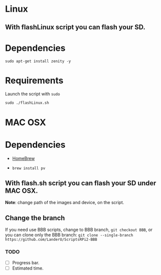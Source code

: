 # Linux

## With flashLinux script you can flash your SD.

Dependencies
=======

`sudo apt-get install zenity -y`

Requirements
=========

Launch the script with `sudo`

`sudo ./flashLinux.sh`


# MAC OSX

Dependencies
=======

* [HomeBrew](http://brew.sh/index_es.html)

* `brew install pv`

## With flash.sh script you can flash your SD under MAC OSX.

**Note**: change path of the images and device, on the script.

## Change the branch

If you need use BBB scripts, change to BBB branch, `git checkout BBB`, or you can clone only the BBB branch: `git clone --single-branch https://github.com/LanderU/ScriptsRPi2-BBB`

### TODO

* [ ] Progress bar.
* [ ] Estimated time.
